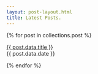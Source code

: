 ```yaml
---
layout: post-layout.html
title: Latest Posts.
---
```

{% for post in collections.post %}
<p class="courier"><a href="{{ post.url }}">{{ post.data.title }}</a><br><span class="small">{{ post.data.date }}</span></p>
{% endfor %}